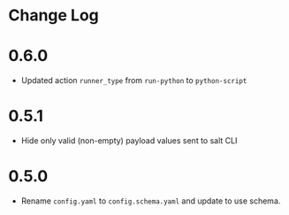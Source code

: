# Change Log

# 0.6.0

- Updated action `runner_type` from `run-python` to `python-script`

# 0.5.1

- Hide only valid (non-empty) payload values sent to salt CLI

# 0.5.0

- Rename `config.yaml` to `config.schema.yaml` and update to use schema.
